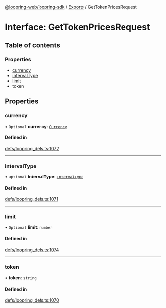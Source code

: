 [@loopring-web/loopring-sdk](../README.md) / [Exports](../modules.md) / GetTokenPricesRequest

# Interface: GetTokenPricesRequest

## Table of contents

### Properties

- [currency](GetTokenPricesRequest.md#currency)
- [intervalType](GetTokenPricesRequest.md#intervaltype)
- [limit](GetTokenPricesRequest.md#limit)
- [token](GetTokenPricesRequest.md#token)

## Properties

### currency

• `Optional` **currency**: [`Currency`](../enums/Currency.md)

#### Defined in

[defs/loopring_defs.ts:1072](https://github.com/Loopring/loopring_sdk/blob/c031084/src/defs/loopring_defs.ts#L1072)

___

### intervalType

• `Optional` **intervalType**: [`IntervalType`](../enums/IntervalType.md)

#### Defined in

[defs/loopring_defs.ts:1071](https://github.com/Loopring/loopring_sdk/blob/c031084/src/defs/loopring_defs.ts#L1071)

___

### limit

• `Optional` **limit**: `number`

#### Defined in

[defs/loopring_defs.ts:1074](https://github.com/Loopring/loopring_sdk/blob/c031084/src/defs/loopring_defs.ts#L1074)

___

### token

• **token**: `string`

#### Defined in

[defs/loopring_defs.ts:1070](https://github.com/Loopring/loopring_sdk/blob/c031084/src/defs/loopring_defs.ts#L1070)
